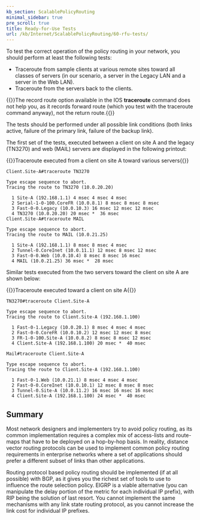 ```yaml
---
kb_section: ScalablePolicyRouting
minimal_sidebar: true
pre_scroll: true
title: Ready-for-Use Tests
url: /kb/Internet/ScalablePolicyRouting/60-rfu-tests/
---
```

To test the correct operation of the policy routing in your network, you should perform at least the following tests:

*	Traceroute from sample clients at various remote sites toward all classes of servers (in our scenario, a server in the Legacy LAN and a server in the Web LAN).
*	Traceroute from the servers back to the clients.

{{<note warn>}}The record route option available in the IOS **traceroute** command does not help you, as it records forward route (which you test with the traceroute command anyway), not the return route.{{</note>}}

The tests should be performed under all possible link conditions (both links active, failure of the primary link, failure of the backup link).

The first set of the tests, executed between a client on site A and the legacy (TN3270) and web (MAIL) servers are displayed in the following printout:

{{<cc>}}Traceroute executed from a client on site A toward various servers{{</cc>}}
```
Client.Site-A#traceroute TN3270

Type escape sequence to abort.
Tracing the route to TN3270 (10.0.20.20)

  1 Site-A (192.168.1.1) 4 msec 4 msec 4 msec
  2 Serial-1-0-100.CoreFR (10.0.8.1) 8 msec 8 msec 8 msec
  3 Fast-0-0.Legacy (10.0.10.3) 16 msec 12 msec 12 msec
  4 TN3270 (10.0.20.20) 20 msec *  36 msec
Client.Site-A#traceroute MAIL

Type escape sequence to abort.
Tracing the route to MAIL (10.0.21.25)

  1 Site-A (192.168.1.1) 8 msec 8 msec 4 msec
  2 Tunnel-0.CoreInet (10.0.11.1) 12 msec 8 msec 12 msec
  3 Fast-0-0.Web (10.0.10.4) 8 msec 8 msec 16 msec
  4 MAIL (10.0.21.25) 36 msec *  28 msec
```

Similar tests executed from the two servers toward the client on site A are shown below:

{{<cc>}}Traceroute executed toward a client on site A{{</cc>}}
```
TN3270#traceroute Client.Site-A

Type escape sequence to abort.
Tracing the route to Client.Site-A (192.168.1.100)

  1 Fast-0-1.Legacy (10.0.20.1) 8 msec 4 msec 4 msec
  2 Fast-0-0.CoreFR (10.0.10.2) 12 msec 12 msec 8 msec
  3 FR-1-0-100.Site-A (10.0.8.2) 8 msec 8 msec 12 msec
  4 Client.Site-A (192.168.1.100) 20 msec *  40 msec

Mail#traceroute Client.Site-A

Type escape sequence to abort.
Tracing the route to Client.Site-A (192.168.1.100)

  1 Fast-0-1.Web (10.0.21.1) 8 msec 4 msec 4 msec
  2 Fast-0-0.CoreInet (10.0.10.1) 12 msec 8 msec 8 msec
  3 Tunnel-0.Site-A (10.0.11.2) 16 msec 16 msec 16 msec
  4 Client.Site-A (192.168.1.100) 24 msec *  40 msec
```

## Summary

Most network designers and implementers try to avoid policy routing, as its common implementation requires a complex mix of access-lists and route-maps that have to be deployed on a hop-by-hop basis. In reality, distance vector routing protocols can be used to implement common policy routing requirements in enterprise networks where a set of applications should prefer a different subset of links than other applications.

Routing protocol based policy routing should be implemented (if at all possible) with BGP, as it gives you the richest set of tools to use to influence the route selection policy. EIGRP is a viable alternative (you can manipulate the delay portion of the metric for each individual IP prefix), with RIP being the solution of last resort. You cannot implement the same mechanisms with any link state routing protocol, as you cannot increase the link cost for individual IP prefixes.
